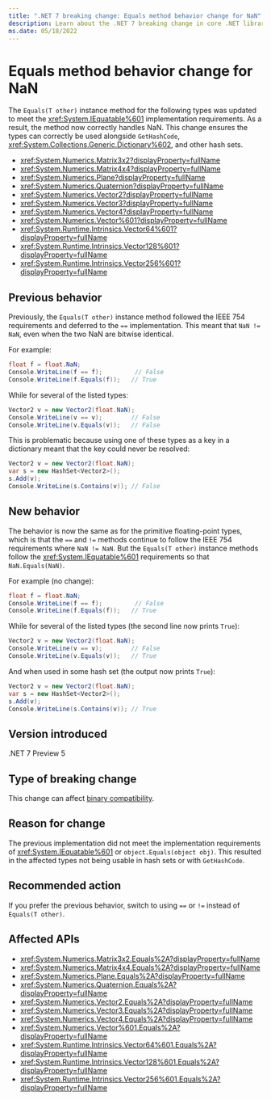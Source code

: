 ```yaml
---
title: ".NET 7 breaking change: Equals method behavior change for NaN"
description: Learn about the .NET 7 breaking change in core .NET libraries where the behavior of some Equals(T other) instance methods changed for NaN values.
ms.date: 05/18/2022
---
```

# Equals method behavior change for NaN

The `Equals(T other)` instance method for the following types was updated to meet the <xref:System.IEquatable%601> implementation requirements. As a result, the method now correctly handles NaN. This change ensures the types can correctly be used alongside `GetHashCode`, <xref:System.Collections.Generic.Dictionary%602>, and other hash sets.

- <xref:System.Numerics.Matrix3x2?displayProperty=fullName>
- <xref:System.Numerics.Matrix4x4?displayProperty=fullName>
- <xref:System.Numerics.Plane?displayProperty=fullName>
- <xref:System.Numerics.Quaternion?displayProperty=fullName>
- <xref:System.Numerics.Vector2?displayProperty=fullName>
- <xref:System.Numerics.Vector3?displayProperty=fullName>
- <xref:System.Numerics.Vector4?displayProperty=fullName>
- <xref:System.Numerics.Vector%601?displayProperty=fullName>
- <xref:System.Runtime.Intrinsics.Vector64%601?displayProperty=fullName>
- <xref:System.Runtime.Intrinsics.Vector128%601?displayProperty=fullName>
- <xref:System.Runtime.Intrinsics.Vector256%601?displayProperty=fullName>

## Previous behavior

Previously, the `Equals(T other)` instance method followed the IEEE 754 requirements and deferred to the `==` implementation. This meant that `NaN != NaN`, even when the two NaN are bitwise identical.

For example:

```csharp
float f = float.NaN;
Console.WriteLine(f == f);         // False
Console.WriteLine(f.Equals(f));   // True
```

While for several of the listed types:

```csharp
Vector2 v = new Vector2(float.NaN);
Console.WriteLine(v == v);        // False
Console.WriteLine(v.Equals(v));   // False
```

This is problematic because using one of these types as a key in a dictionary meant that the key could never be resolved:

```csharp
Vector2 v = new Vector2(float.NaN);
var s = new HashSet<Vector2>();
s.Add(v);
Console.WriteLine(s.Contains(v)); // False
```

## New behavior

The behavior is now the same as for the primitive floating-point types, which is that the `==` and `!=` methods continue to follow the IEEE 754 requirements where `NaN != NaN`. But the `Equals(T other)` instance methods follow the <xref:System.IEquatable%601> requirements so that `NaN.Equals(NaN)`.

For example (no change):

```csharp
float f = float.NaN;
Console.WriteLine(f == f);         // False
Console.WriteLine(f.Equals(f));   // True
```

While for several of the listed types (the second line now prints `True`):

```csharp
Vector2 v = new Vector2(float.NaN);
Console.WriteLine(v == v);        // False
Console.WriteLine(v.Equals(v));   // True
```

And when used in some hash set (the output now prints `True`):

```csharp
Vector2 v = new Vector2(float.NaN);
var s = new HashSet<Vector2>();
s.Add(v);
Console.WriteLine(s.Contains(v)); // True
```

## Version introduced

.NET 7 Preview 5

## Type of breaking change

This change can affect [binary compatibility](../../categories.md#binary-compatibility).

## Reason for change

The previous implementation did not meet the implementation requirements of <xref:System.IEquatable%601> or `object.Equals(object obj)`. This resulted in the affected types not being usable in hash sets or with `GetHashCode`.

## Recommended action

If you prefer the previous behavior, switch to using `==` or `!=` instead of `Equals(T other)`.

## Affected APIs

- <xref:System.Numerics.Matrix3x2.Equals%2A?displayProperty=fullName>
- <xref:System.Numerics.Matrix4x4.Equals%2A?displayProperty=fullName>
- <xref:System.Numerics.Plane.Equals%2A?displayProperty=fullName>
- <xref:System.Numerics.Quaternion.Equals%2A?displayProperty=fullName>
- <xref:System.Numerics.Vector2.Equals%2A?displayProperty=fullName>
- <xref:System.Numerics.Vector3.Equals%2A?displayProperty=fullName>
- <xref:System.Numerics.Vector4.Equals%2A?displayProperty=fullName>
- <xref:System.Numerics.Vector%601.Equals%2A?displayProperty=fullName>
- <xref:System.Runtime.Intrinsics.Vector64%601.Equals%2A?displayProperty=fullName>
- <xref:System.Runtime.Intrinsics.Vector128%601.Equals%2A?displayProperty=fullName>
- <xref:System.Runtime.Intrinsics.Vector256%601.Equals%2A?displayProperty=fullName>
